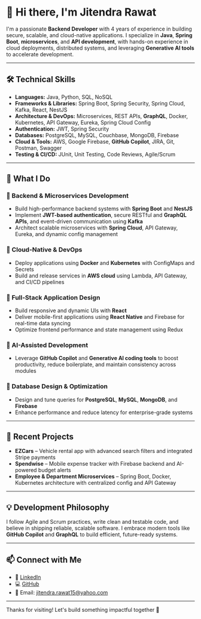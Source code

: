 # 👋 Hi there, I'm Jitendra Rawat

I'm a passionate **Backend Developer** with 4 years of experience in building secure, scalable, and cloud-native applications. I specialize in **Java**, **Spring Boot**, **microservices**, and **API development**, with hands-on experience in cloud deployments, distributed systems, and leveraging **Generative AI tools** to accelerate development.

---

## 🛠️ Technical Skills

- **Languages:** Java, Python, SQL, NoSQL  
- **Frameworks & Libraries:** Spring Boot, Spring Security, Spring Cloud, Kafka, React, NestJS  
- **Architecture & DevOps:** Microservices, REST APIs, **GraphQL**, Docker, Kubernetes, API Gateway, Eureka, Spring Cloud Config  
- **Authentication:** JWT, Spring Security  
- **Databases:** PostgreSQL, MySQL, Couchbase, MongoDB, Firebase  
- **Cloud & Tools:** AWS, Google Firebase, **GitHub Copilot**, JIRA, Git, Postman, Swagger  
- **Testing & CI/CD:** JUnit, Unit Testing, Code Reviews, Agile/Scrum  

---

## 🔧 What I Do

### 🔹 Backend & Microservices Development
- Build high-performance backend systems with **Spring Boot** and **NestJS**
- Implement **JWT-based authentication**, secure RESTful and **GraphQL APIs**, and event-driven communication using **Kafka**
- Architect scalable microservices with **Spring Cloud**, API Gateway, Eureka, and dynamic config management

### 🔹 Cloud-Native & DevOps
- Deploy applications using **Docker** and **Kubernetes** with ConfigMaps and Secrets
- Build and release services in **AWS cloud** using Lambda, API Gateway, and CI/CD pipelines

### 🔹 Full-Stack Application Design
- Build responsive and dynamic UIs with **React**
- Deliver mobile-first applications using **React Native** and Firebase for real-time data syncing
- Optimize frontend performance and state management using Redux

### 🔹 AI-Assisted Development
- Leverage **GitHub Copilot** and **Generative AI coding tools** to boost productivity, reduce boilerplate, and maintain consistency across modules

### 🔹 Database Design & Optimization
- Design and tune queries for **PostgreSQL**, **MySQL**, **MongoDB**, and **Firebase**
- Enhance performance and reduce latency for enterprise-grade systems

---

## 🚀 Recent Projects

- **EZCars** – Vehicle rental app with advanced search filters and integrated Stripe payments  
- **Spendwise** – Mobile expense tracker with Firebase backend and AI-powered budget alerts  
- **Employee & Department Microservices** – Spring Boot, Docker, Kubernetes architecture with centralized config and API Gateway

---

## 💡 Development Philosophy

I follow Agile and Scrum practices, write clean and testable code, and believe in shipping reliable, scalable software. I embrace modern tools like **GitHub Copilot** and **GraphQL** to build efficient, future-ready systems.

---

## 📫 Connect with Me

- 💼 [LinkedIn](https://www.linkedin.com/in/jitendra-rawat)  
- 💻 [GitHub](https://github.com/jitendrarawat4)  
- 📧 Email: jitendra.rawat15@yahoo.com

---

Thanks for visiting! Let's build something impactful together 🚀
